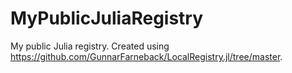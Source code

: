 # MyPublicJuliaRegistry

My public Julia registry. Created using https://github.com/GunnarFarneback/LocalRegistry.jl/tree/master.
